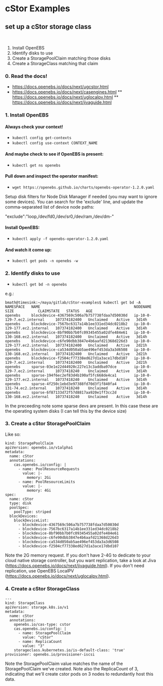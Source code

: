 # cStor Examples

## set up a cStor storage class
​
1. Install OpenEBS
2. Identify disks to use
3. Create a StoragePoolClaim matching those disks
4. Create a StorageClass matching that claim

### 0. Read the docs!
* https://docs.openebs.io/docs/next/ugcstor.html
* https://docs.openebs.io/docs/next/casengines.html
** https://docs.openebs.io/docs/next/uglocalpv.html
** https://docs.openebs.io/docs/next/jivaguide.html

### 1. Install OpenEBS

#### Always check your context!
* `kubectl config get-contexts`
* `kubectl config use-context CONTEXT_NAME`

#### And maybe check to see if OpenEBS is present:
* `kubectl get ns openebs`

#### Pull down and inspect the operator manifest:

* `wget https://openebs.github.io/charts/openebs-operator-1.2.0.yaml`

Setup disk filters for Node Disk Manager if needed (you may want to
ignore some devices).  You can search for the 'exclude' line, and
update the comma-separated list of device node paths:

"exclude":"loop,/dev/fd0,/dev/sr0,/dev/ram,/dev/dm-"

#### Install OpenEBS:

* `kubectl apply -f openebs-operator-1.2.0.yaml`

#### And watch it come up:

* `kubectl get pods -n openebs -w`

### 2. Identify disks to use

* `kubectl get bd -n openebs`

e.g.:
```
bmath@timesink:~/maya/gitlab/cStor-examples$ kubectl get bd -A
NAMESPACE   NAME                                           NODENAME                       SIZE           CLAIMSTATE   STATUS   AGE
openebs     blockdevice-4367569c506a7b757738fdaa7d50030d   ip-10-0-129-7.ec2.internal     107374182400   Unclaimed    Active   3d14h
openebs     blockdevice-7567bc6317a14b1ee331ed34dc0218b2   ip-10-0-129-177.ec2.internal   107374182400   Unclaimed    Active   3d14h
openebs     blockdevice-8bf90bb7b0fc09345455a02dfe484e61   ip-10-0-130-168.ec2.internal   107374182400   Unclaimed    Active   3d14h
openebs     blockdevice-c6fe90dbb3847e4b6aafd21368d226d3   ip-10-0-129-177.ec2.internal   107374182400   Unclaimed    Active   2d21h
openebs     blockdevice-ca534d050ab5ae496ef453da3a3d6508   ip-10-0-130-168.ec2.internal   107374182400   Unclaimed    Active   2d21h
openebs     blockdevice-f2504cf77338ed627d1a3ace17dbd107   ip-10-0-129-7.ec2.internal     107374182400   Unclaimed    Active   2d21h
openebs     sparse-03e1e22d44920c227e13c3addba97dce        ip-10-0-129-7.ec2.internal     10737418240    Unclaimed    Active   3d14h
openebs     sparse-194f6ec2ef83d4b190af5fc668de4ca1        ip-10-0-129-177.ec2.internal   10737418240    Unclaimed    Active   3d14h
openebs     sparse-4f250c1ebd3e97388fd70d3f1f840fa4        ip-10-0-131-74.ec2.internal    10737418240    Unclaimed    Active   3d14h
openebs     sparse-6f87133d72f57d8817aa920e1ff3cc2d        ip-10-0-130-168.ec2.internal   10737418240    Unclaimed    Active   3d14h
```
In the preceeding note some sparse devs are present.  In this case these are the operating system disks (I can tell this by the device size)

### 3. Create a cStor StoragePoolClaim

Like so:
```
kind: StoragePoolClaim
apiVersion: openebs.io/v1alpha1
metadata:
  name: cStor
  annotations:
    cas.openebs.io/config: |
      - name: PoolResourceRequests
        value: |-
          memory: 2Gi
      - name: PoolResourceLimits
        value: |-
          memory: 4Gi
spec:
  name: cStor
  type: disk
  poolSpec:
    poolType: striped
  blockDevices:
    blockDeviceList:
      - blockdevice-4367569c506a7b757738fdaa7d50030d
      - blockdevice-7567bc6317a14b1ee331ed34dc0218b2
      - blockdevice-8bf90bb7b0fc09345455a02dfe484e61
      - blockdevice-c6fe90dbb3847e4b6aafd21368d226d3
      - blockdevice-ca534d050ab5ae496ef453da3a3d6508
      - blockdevice-f2504cf77338ed627d1a3ace17dbd107
```

Note the 2G memory request.  If you don't have 2-4G to dedicate to
your cloud native storage controller, but you want replication, take a
look at Jiva (https://docs.openebs.io/docs/next/jivaguide.html).  If
you don't need replication, use OpenEBS LocalPV
(https://docs.openebs.io/docs/next/uglocalpv.html).

### 4. Create a cStor StorageClass

```
---
kind: StorageClass
apiVersion: storage.k8s.io/v1
metadata:
  name: cStor
  annotations:
    openebs.io/cas-type: cstor
    cas.openebs.io/config: |
      - name: StoragePoolClaim
        value: "cStor"
      - name: ReplicaCount
        value: "3"
    storageclass.kubernetes.io/is-default-class: 'true'
provisioner: openebs.io/provisioner-iscsi
```

Note the StoragePoolClaim value matches the name of the
StoragePoolClaim we've created.  Note also the ReplicaCount of 3,
indicating that we'll create cstor pods on 3 nodes to redundantly host
this data.
